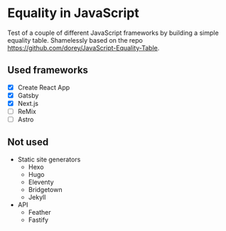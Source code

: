 # Equality in JavaScript

Test of a couple of different JavaScript frameworks by building a simple equality table. Shamelessly based on the repo https://github.com/dorey/JavaScript-Equality-Table.

## Used frameworks

- [x] Create React App
- [x] Gatsby
- [x] Next.js
- [ ] ReMix 
- [ ] Astro

## Not used

- Static site generators
  - Hexo
  - Hugo
  - Eleventy
  - Bridgetown
  - Jekyll
- API
  - Feather
  - Fastify
